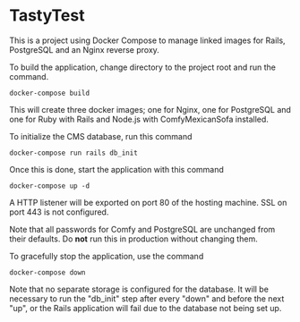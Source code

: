 # TastyTest
This is a project using Docker Compose to manage linked images for Rails,
PostgreSQL and an Nginx reverse proxy.

To build the application, change directory to the project root and run the
command.

	docker-compose build

This will create three docker images; one for Nginx, one for PostgreSQL and
one for Ruby with Rails and Node.js with ComfyMexicanSofa installed.

To initialize the CMS database, run this command

	docker-compose run rails db_init 

Once this is done, start the application with this command

	docker-compose up -d

A HTTP listener will be exported on port 80 of the hosting machine. SSL on
port 443 is not configured.

Note that all passwords for Comfy and PostgreSQL are unchanged from their
defaults. Do **not** run this in production without changing them.

To gracefully stop the application, use the command

	docker-compose down

Note that no separate storage is configured for the database. It will be
necessary to run the "db_init" step after every "down" and before the next "up",
or the Rails application will fail due to the database not being set up.
